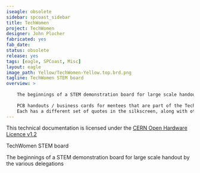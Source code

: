 ```yaml
---
iseagle: obsolete
sidebar: spcoast_sidebar
title: TechWomen
project: TechWomen
designer: John Plocher
fabricated: yes
fab_date: 
status: obsolete
release: yes
tags: [eagle, SPCoast, Misc]
layout: eagle
image_path: Yellow/TechWomen-Yellow.top.brd.png
tagline: TechWomen STEM board
overview: >
    
    The beginnings of a STEM demonstration board for large scale handout by the various delegations
    
    PCB handouts / business cards for mentees that are part of the TechWomen program.
    Each has a different set of quotes in the silkscreen, along with other messages "hidden" in the copper layers.
---
```



This technical documentation is licensed under the [CERN Open Hardware Licence v1.2](http://www.ohwr.org/attachments/2388/cern_ohl_v_1_2.txt)

TechWomen STEM board

The beginnings of a STEM demonstration board for large scale handout by the various delegations

